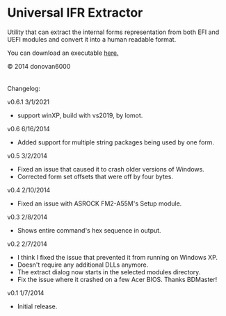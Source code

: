 Universal IFR Extractor
=======================

Utility that can extract the internal forms representation from both EFI and UEFI modules and convert it into a human readable format.

You can download an executable <a href="http://bios-mods.com/pub/donovan6000/Software/Universal%20IFR%20Extractor/Universal%20IFR%20Extractor.exe">here.</a>

© 2014 donovan6000
<br /><br /><br />
Changelog:

v0.6.1 3/1/2021
* support winXP, build with vs2019, by lomot.

v0.6 6/16/2014
* Added support for multiple string packages being used by one form.

v0.5 3/2/2014
* Fixed an issue that caused it to crash older versions of Windows.
* Corrected form set offsets that were off by four bytes.

v0.4 2/10/2014
* Fixed an issue with ASROCK FM2-A55M's Setup module. 

v0.3 2/8/2014
* Shows entire command's hex sequence in output.

v0.2 2/7/2014
* I think I fixed the issue that prevented it from running on Windows XP.
* Doesn't require any additional DLLs anymore.
* The extract dialog now starts in the selected modules directory.
* Fix the issue where it crashed on a few Acer BIOS. Thanks BDMaster!

v0.1 1/7/2014
* Initial release.
